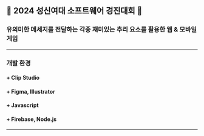 ## 🤖 2024 성신여대 소프트웨어 경진대회 🤖
### <Davinci>  유의미한 메세지를 전달하는 각종 재미있는 추리 요소를 활용한 웹 & 모바일 게임
---
### 개발 환경
#### + Clip Studio
#### + Figma, Illustrator
#### + Javascript
#### + Firebase, Node.js
---
